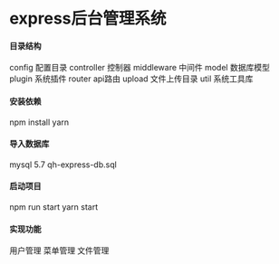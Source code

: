 # express后台管理系统

#### 目录结构

config  配置目录
controller 控制器
middleware  中间件
model  数据库模型
plugin 系统插件
router api路由
upload 文件上传目录
util  系统工具库

#### 安装依赖
npm install
yarn
#### 导入数据库
mysql 5.7
qh-express-db.sql
#### 启动项目
npm run start
yarn start
#### 实现功能
用户管理
菜单管理
文件管理
